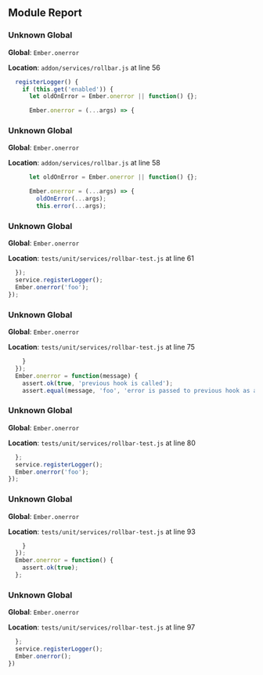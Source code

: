 ## Module Report
### Unknown Global

**Global**: `Ember.onerror`

**Location**: `addon/services/rollbar.js` at line 56

```js
  registerLogger() {
    if (this.get('enabled')) {
      let oldOnError = Ember.onerror || function() {};

      Ember.onerror = (...args) => {
```

### Unknown Global

**Global**: `Ember.onerror`

**Location**: `addon/services/rollbar.js` at line 58

```js
      let oldOnError = Ember.onerror || function() {};

      Ember.onerror = (...args) => {
        oldOnError(...args);
        this.error(...args);
```

### Unknown Global

**Global**: `Ember.onerror`

**Location**: `tests/unit/services/rollbar-test.js` at line 61

```js
  });
  service.registerLogger();
  Ember.onerror('foo');
});

```

### Unknown Global

**Global**: `Ember.onerror`

**Location**: `tests/unit/services/rollbar-test.js` at line 75

```js
    }
  });
  Ember.onerror = function(message) {
    assert.ok(true, 'previous hook is called');
    assert.equal(message, 'foo', 'error is passed to previous hook as argument');
```

### Unknown Global

**Global**: `Ember.onerror`

**Location**: `tests/unit/services/rollbar-test.js` at line 80

```js
  };
  service.registerLogger();
  Ember.onerror('foo');
});

```

### Unknown Global

**Global**: `Ember.onerror`

**Location**: `tests/unit/services/rollbar-test.js` at line 93

```js
    }
  });
  Ember.onerror = function() {
    assert.ok(true);
  };
```

### Unknown Global

**Global**: `Ember.onerror`

**Location**: `tests/unit/services/rollbar-test.js` at line 97

```js
  };
  service.registerLogger();
  Ember.onerror();
})

```
